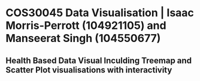 # COS30045 Data Visualisation | Isaac Morris-Perrott (104921105) and Manseerat Singh (104550677)

## Health Based Data Visual Inculding Treemap and Scatter Plot visualisations with interactivity
